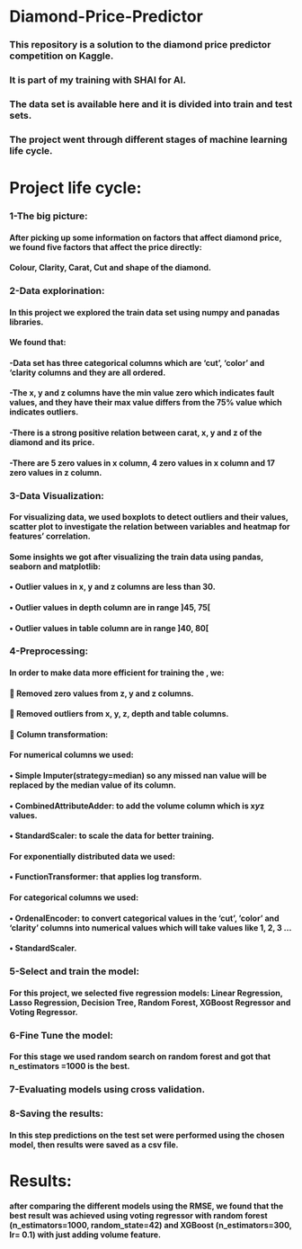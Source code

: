# Diamond-Price-Predictor

### This repository is a solution to the diamond price predictor competition on Kaggle.

### It is part of my training with SHAI for AI.

### The data set is available here and it is divided into train and test sets.

### The project went through different stages of machine learning life cycle.

# Project life cycle:
### 1-The big picture:
#### After picking up some information on factors that affect diamond price, we found five factors that affect the price directly:
#### Colour, Clarity, Carat, Cut and shape of the diamond.
### 2-Data explorination:
#### In this project we explored the train data set using numpy and panadas libraries.
#### We found that:
#### -Data set has three categorical columns which are ‘cut’, ‘color’ and ‘clarity columns and they are all ordered.
#### -The x, y and z columns have the min value zero which indicates fault values, and they have their max value differs from the 75% value which indicates outliers.
#### -There is a strong positive relation between carat, x, y and z of the diamond and its price.
#### -There are 5 zero values in x column, 4 zero values in x column and 17 zero values in z column.
### 3-Data Visualization:
#### For visualizing data, we used boxplots to detect outliers and their values, scatter plot to investigate the relation between variables and heatmap for features’ correlation.
#### Some insights we got after visualizing the train data using pandas, seaborn and matplotlib:
#### •	Outlier values in x, y and z columns are less than 30.
#### •	Outlier values in depth column are in range ]45, 75[
#### •	Outlier values in table column are in range ]40, 80[
### 4-Preprocessing:
#### In order to make data more efficient for training the , we:
#### 	Removed zero values from z, y and z columns.
#### 	Removed outliers from x, y, z, depth and table columns.
#### 	Column transformation:
#### For numerical columns we used:
#### •	Simple Imputer(strategy=median) so any missed nan value will be replaced by the median value of its column.
#### •	CombinedAttributeAdder: to add the volume column which is x*y*z values.
#### •	StandardScaler: to scale the data for better training.
#### For exponentially distributed data we used:
#### •	FunctionTransformer: that applies log transform.
#### For categorical columns we used:
#### •	OrdenalEncoder: to convert categorical values in the ‘cut’, ’color’ and ‘clarity’ columns into numerical values which will take values like 1, 2, 3 …
#### •	StandardScaler.
### 5-Select and train the model:
#### For this project, we selected five regression models: Linear Regression, Lasso Regression, Decision Tree, Random Forest, XGBoost Regressor and Voting Regressor.
### 6-Fine Tune the model:
#### For this stage we used random search on random forest and got that n_estimators =1000 is the best.
### 7-Evaluating models using cross validation.
### 8-Saving the results:
#### In this step predictions on the test set were performed using the chosen model, then results were saved as a csv file.
# Results:
#### after comparing the different models using the RMSE, we found that the best result was achieved using voting regressor with random forest (n_estimators=1000, random_state=42) and XGBoost (n_estimators=300, lr= 0.1) with just adding volume feature.
